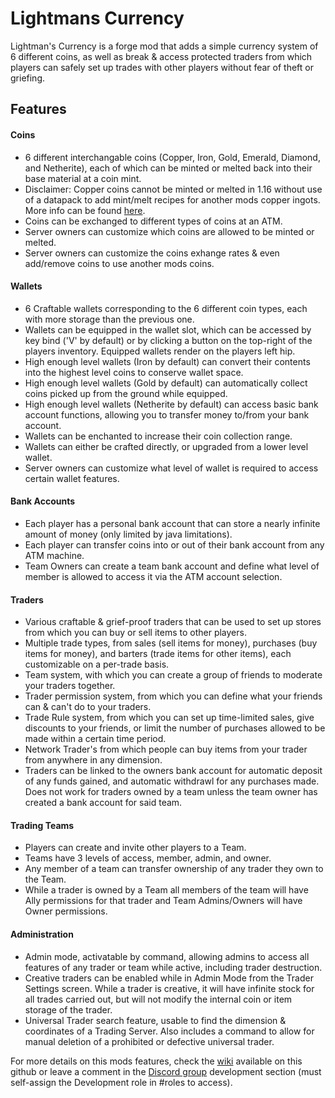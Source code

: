 # Lightmans Currency
Lightman's Currency is a forge mod that adds a simple currency system of 6 different coins, as well as break & access protected traders from which players can safely set up trades with other players without fear of theft or griefing.

## Features
#### Coins
- 6 different interchangable coins (Copper, Iron, Gold, Emerald, Diamond, and Netherite), each of which can be minted or melted back into their base material at a coin mint.
- Disclaimer: Copper coins cannot be minted or melted in 1.16 without use of a datapack to add mint/melt recipes for another mods copper ingots. More info can be found [here](https://github.com/Lightman314/LightmansCurrency/tree/LC-1.16/Recipe%20Datapacks).
- Coins can be exchanged to different types of coins at an ATM.
- Server owners can customize which coins are allowed to be minted or melted.
- Server owners can customize the coins exhange rates & even add/remove coins to use another mods coins.
#### Wallets
- 6 Craftable wallets corresponding to the 6 different coin types, each with more storage than the previous one.
- Wallets can be equipped in the wallet slot, which can be accessed by key bind ('V' by default) or by clicking a button on the top-right of the players inventory. Equipped wallets render on the players left hip.
- High enough level wallets (Iron by default) can convert their contents into the highest level coins to conserve wallet space.
- High enough level wallets (Gold by default) can automatically collect coins picked up from the ground while equipped.
- High enough level wallets (Netherite by default) can access basic bank account functions, allowing you to transfer money to/from your bank account.
- Wallets can be enchanted to increase their coin collection range.
- Wallets can either be crafted directly, or upgraded from a lower level wallet.
- Server owners can customize what level of wallet is required to access certain wallet features.
#### Bank Accounts
- Each player has a personal bank account that can store a nearly infinite amount of money (only limited by java limitations).
- Each player can transfer coins into or out of their bank account from any ATM machine.
- Team Owners can create a team bank account and define what level of member is allowed to access it via the ATM account selection.
#### Traders
- Various craftable & grief-proof traders that can be used to set up stores from which you can buy or sell items to other players.
- Multiple trade types, from sales (sell items for money), purchases (buy items for money), and barters (trade items for other items), each customizable on a per-trade basis.
- Team system, with which you can create a group of friends to moderate your traders together.
- Trader permission system, from which you can define what your friends can & can't do to your traders.
- Trade Rule system, from which you can set up time-limited sales, give discounts to your friends, or limit the number of purchases allowed to be made within a certain time period.
- Network Trader's from which people can buy items from your trader from anywhere in any dimension.
- Traders can be linked to the owners bank account for automatic deposit of any funds gained, and automatic withdrawl for any purchases made. Does not work for traders owned by a team unless the team owner has created a bank account for said team.
#### Trading Teams
- Players can create and invite other players to a Team.
- Teams have 3 levels of access, member, admin, and owner.
- Any member of a team can transfer ownership of any trader they own to the Team.
- While a trader is owned by a Team all members of the team will have Ally permissions for that trader and Team Admins/Owners will have Owner permissions.
#### Administration
- Admin mode, activatable by command, allowing admins to access all features of any trader or team while active, including trader destruction.
- Creative traders can be enabled while in Admin Mode from the Trader Settings screen. While a trader is creative, it will have infinite stock for all trades carried out, but will not modify the internal coin or item storage of the trader.
- Universal Trader search feature, usable to find the dimension & coordinates of a Trading Server. Also includes a command to allow for manual deletion of a prohibited or defective universal trader.

For more details on this mods features, check the [wiki](https://github.com/Lightman314/LightmansCurrency/wiki) available on this github or leave a comment in the [Discord group](https://discord.com/invite/uVFWAshgbZ) development section (must self-assign the Development role in #roles to access).

